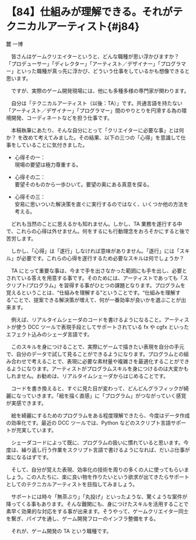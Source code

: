# 【84】仕組みが理解できる。それがテクニカルアーティスト{#j84}

<div class="author">麓 一博</div>

　皆さんはゲームクリエイターというと、どんな職種が思い浮かびますか？ 「プロデューサー」「ディレクター」「アーティスト／デザイナー」「プログラマー」といった職種が真っ先に浮かび、どういう仕事をしているかも想像できると思います。

　ですが、実際のゲーム開発現場には、他にも多種多様の専門家が関わります。

　自分は「テクニカルアーティスト（以後：TA）」です。共通言語を持たない「アーティスト／デザイナー」「プログラマー」間のやりとりを円滑する為の環境開発、コーディネートなどを担う仕事です。

　本稿執筆にあたり、そんな自分にとって「クリエイターに必要な事」とは何か？ を改めて考えてみました。その結果、以下の三つの「心得」を意識して仕事をしていることに気付きました。

* 心得その一：  
現場の要望は極力尊重する。

* 心得その二：  
要望そのものから一歩ひいて。要望の奥にある真意を探る。
* 心得その三：  
安易に思いついた解決策を直ぐに実行するのではなく、いくつか他の方法を考える。

　どれも当然のことに思えるかも知れません。しかし、TA 業務を遂行する中で、これらの心得は外せません。何をするにも行動理念をおろそかにすると後で苦労します。

　しかし、「心得」は「遂行」しなければ意味がありません。「遂行」には「スキル」が必要です。これらの心得を遂行するため必要なスキルは何でしょうか？

　TA にとって重要な事は、今まで手を出さなかった範囲にも手を出し、必要とされている答えを用意する事です。そのためには、アーティストであっても「スクリプト/プログラム」を習得する事がひとつの課題となります。プログラムを覚えるということは、“仕組みを理解する”ということです。“仕組みを理解する”ことで、提案できる解決策が増えて、何が一番効率が良いかを選ぶことが出来ます。

　例えば、リアルタイムシェーダのコードを書けるようになること。アーティストが使う DCC ツールで表現手段としてサポートされている fx や cgfx といったエフェクト込みのシェーダ言語です。

　このスキルを身につけることで、実際にゲームで描きたい表現を自分の手元で、自分のデータで試して見ることができるようになります。プログラムとの組み合わせで考えることで、表現に必要な素材量や複雑さを最適化することができるようになります。アーティストがプログラムスキルを身につけるのは大変かもしれません。お勧めは、リアルタイムシェーダからはじめることです。

　コードを書き換えると、すぐに見た目が変わって、どんどんグラフィックが綺麗になっていきます。「絵を描く直感」に「プログラム」がつながっていく感覚が実感できます。

　絵を綺麗にするためのプログラムをある程度理解できたら、今度はデータ作成の効率化です。最近の DCC ツールでは、Python などのスクリプト言語サポートが充実しています。

　シェーダコードによって既に、プログラムの扱いに慣れていると思います。今度は、繰り返し行う作業をスクリプト言語で書けるようになれば、だいぶ仕事が楽になるはずです。

　そして、自分が覚えた表現、効率化の技術を周りの多くの人に使ってもらいましょう。この人たちに、楽に良い物を作りたいという欲求が出てきたらサポートとしてのテクニカルアーティストを目指してみましょう。

　サポートには時々「無茶ぶり」「丸投げ」といったような、驚くような案件が降ってくる事もあります。そんな難関にも、身につけたスキルを活用することで素早く効果的な対応をする事が出来ます。そうやって、ゲームクリエイター同士を繋ぎ、パイプを通し、ゲーム開発フローのインフラ整備をする。

　それが、ゲーム開発の TA という職種です。
